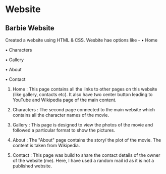 # Website
## Barbie Website
Created a website using HTML & CSS.
Wesbite hae options like - 
• Home

• Characters

• Gallery

• About

• Contact

1. Home : This page contains all the links to other pages on this website (like gallery, contacts etc). It also have two center button leading to YouTube and Wikipedia page of the main content.

2. Characters : The second page connected to the main website which contains all the character names of the movie.

3. Gallery : This page is designed to view the photos of the movie and followed a particular format to show the pictures.

4. About : The "About" page contains the story/ the plot of the movie. The content is taken from Wikipedia.

5. Contact : This page was build to share the contact details of the owner of the website (me). Here, I have used a random mail id as it is not a published website.
